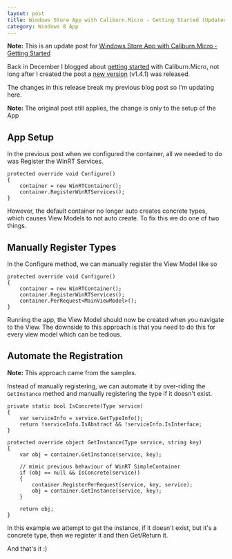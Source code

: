 ```yaml
---
layout: post
title: Windows Store App with Caliburn.Micro - Getting Started (Updated)
category: Windows 8 App
---
```


<span class="note">**Note:** This is an update post for [Windows Store App with Caliburn.Micro - Getting Started](/2012/12/windows-store-app-with-caliburn-micro-getting-started/)</span>

Back in December I blogged about [getting started](/2012/12/windows-store-app-with-caliburn-micro-getting-started/) with Caliburn.Micro, not long after I created the post a [new version](http://devlicio.us/blogs/rob_eisenberg/archive/2013/01/20/caliburn-micro-v1-4-1-released.aspx) (v1.4.1) was released.

The changes in this release break my previous blog post so I'm updating here.

<span class="note">**Note:** The original post still applies, the change is only to the setup of the App</span>

## App Setup

In the previous post when we configured the container, all we needed to do was Register the WinRT Services.

<!--excerpt-->

    protected override void Configure()
    {
        container = new WinRTContainer();
        container.RegisterWinRTServices();
    }

However, the default container no longer auto creates concrete types, which causes View Models to not auto create. To fix this we do one of two things.

## Manually Register Types 

In the Configure method, we can manually register the View Model like so

    protected override void Configure()
    {
        container = new WinRTContainer();
        container.RegisterWinRTServices();
        container.PerRequest<MainViewModel>();
    }

Running the app, the View Model should now be created when you navigate to the View. The downside to this approach is that you need to do this for every view model which can be tedious.

## Automate the Registration

<span class="note">**Note:** This approach came from the samples.</span>

Instead of manually registering, we can automate it by over-riding the `GetInstance` method and manually registering the type if it doesn't exist.

    private static bool IsConcrete(Type service)
    {
        var serviceInfo = service.GetTypeInfo();
        return !serviceInfo.IsAbstract && !serviceInfo.IsInterface;
    }

    protected override object GetInstance(Type service, string key)
    {
        var obj = container.GetInstance(service, key);

        // mimic previous behaviour of WinRT SimpleContainer
        if (obj == null && IsConcrete(service))
        {
            container.RegisterPerRequest(service, key, service);
            obj = container.GetInstance(service, key);
        }

        return obj;
    }

In this example we attempt to get the instance, if it doesn't exist, but it's a concrete type, then we register it and then Get/Return it. 

And that's it :) 

